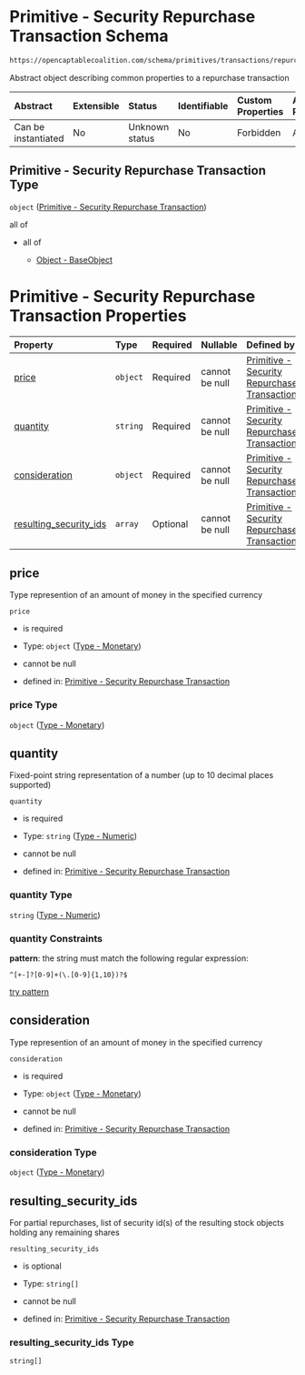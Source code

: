 # Primitive - Security Repurchase Transaction Schema

```txt
https://opencaptablecoalition.com/schema/primitives/transactions/repurchase/base_repurchase
```

Abstract object describing common properties to a repurchase transaction

| Abstract            | Extensible | Status         | Identifiable | Custom Properties | Additional Properties | Access Restrictions | Defined In                                                                                                                      |
| :------------------ | :--------- | :------------- | :----------- | :---------------- | :-------------------- | :------------------ | :------------------------------------------------------------------------------------------------------------------------------ |
| Can be instantiated | No         | Unknown status | No           | Forbidden         | Allowed               | none                | [BaseRepurchase.schema.json](../../schema/primitives/transactions/repurchase/BaseRepurchase.schema.json "open original schema") |

## Primitive - Security Repurchase Transaction Type

`object` ([Primitive - Security Repurchase Transaction](baserepurchase.md))

all of

*   all of

    *   [Object - BaseObject](basetransaction-allof-object---baseobject.md "check type definition")

# Primitive - Security Repurchase Transaction Properties

| Property                                          | Type     | Required | Nullable       | Defined by                                                                                                                                                                                                                                                     |
| :------------------------------------------------ | :------- | :------- | :------------- | :------------------------------------------------------------------------------------------------------------------------------------------------------------------------------------------------------------------------------------------------------------- |
| [price](#price)                                   | `object` | Required | cannot be null | [Primitive - Security Repurchase Transaction](basetransfer-properties-type---monetary.md "https://opencaptablecoalition.com/schema/types/monetary#/properties/price")                                                                                          |
| [quantity](#quantity)                             | `string` | Required | cannot be null | [Primitive - Security Repurchase Transaction](ratio-properties-type---numeric-1.md "https://opencaptablecoalition.com/schema/types/numeric#/properties/quantity")                                                                                              |
| [consideration](#consideration)                   | `object` | Required | cannot be null | [Primitive - Security Repurchase Transaction](basetransfer-properties-type---monetary.md "https://opencaptablecoalition.com/schema/types/monetary#/properties/consideration")                                                                                  |
| [resulting_security_ids](#resulting_security_ids) | `array`  | Optional | cannot be null | [Primitive - Security Repurchase Transaction](baserepurchase-properties-security-repurchase---resulting-security-id-array.md "https://opencaptablecoalition.com/schema/primitives/transactions/repurchase/base_repurchase#/properties/resulting_security_ids") |

## price

Type represention of an amount of money in the specified currency

`price`

*   is required

*   Type: `object` ([Type - Monetary](basetransfer-properties-type---monetary.md))

*   cannot be null

*   defined in: [Primitive - Security Repurchase Transaction](basetransfer-properties-type---monetary.md "https://opencaptablecoalition.com/schema/types/monetary#/properties/price")

### price Type

`object` ([Type - Monetary](basetransfer-properties-type---monetary.md))

## quantity

Fixed-point string representation of a number (up to 10 decimal places supported)

`quantity`

*   is required

*   Type: `string` ([Type - Numeric](ratio-properties-type---numeric-1.md))

*   cannot be null

*   defined in: [Primitive - Security Repurchase Transaction](ratio-properties-type---numeric-1.md "https://opencaptablecoalition.com/schema/types/numeric#/properties/quantity")

### quantity Type

`string` ([Type - Numeric](ratio-properties-type---numeric-1.md))

### quantity Constraints

**pattern**: the string must match the following regular expression: 

```regexp
^[+-]?[0-9]+(\.[0-9]{1,10})?$
```

[try pattern](https://regexr.com/?expression=%5E%5B%2B-%5D%3F%5B0-9%5D%2B\(%5C.%5B0-9%5D%7B1%2C10%7D\)%3F%24 "try regular expression with regexr.com")

## consideration

Type represention of an amount of money in the specified currency

`consideration`

*   is required

*   Type: `object` ([Type - Monetary](basetransfer-properties-type---monetary.md))

*   cannot be null

*   defined in: [Primitive - Security Repurchase Transaction](basetransfer-properties-type---monetary.md "https://opencaptablecoalition.com/schema/types/monetary#/properties/consideration")

### consideration Type

`object` ([Type - Monetary](basetransfer-properties-type---monetary.md))

## resulting_security_ids

For partial repurchases, list of security id(s) of the resulting stock objects holding any remaining shares

`resulting_security_ids`

*   is optional

*   Type: `string[]`

*   cannot be null

*   defined in: [Primitive - Security Repurchase Transaction](baserepurchase-properties-security-repurchase---resulting-security-id-array.md "https://opencaptablecoalition.com/schema/primitives/transactions/repurchase/base_repurchase#/properties/resulting_security_ids")

### resulting_security_ids Type

`string[]`
